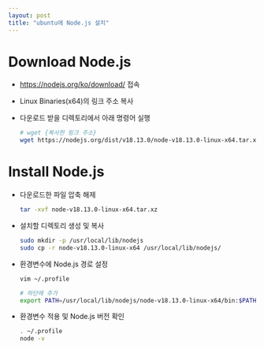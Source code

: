 ```yaml
---
layout: post
title: "ubuntu에 Node.js 설치"
---
```

# Download Node.js
- https://nodejs.org/ko/download/ 접속
- Linux Binaries(x64)의 링크 주소 복사
- 다운로드 받을 디렉토리에서 아래 명령어 실행

    ```bash
    # wget {복사한 링크 주소}
    wget https://nodejs.org/dist/v18.13.0/node-v18.13.0-linux-x64.tar.xz
    ```

# Install Node.js
- 다운로드한 파일 압축 해제
    ```bash
    tar -xvf node-v18.13.0-linux-x64.tar.xz
    ```
- 설치할 디렉토리 생성 및 복사
    ```bash
    sudo mkdir -p /usr/local/lib/nodejs
    sudo cp -r node-v18.13.0-linux-x64 /usr/local/lib/nodejs/
    ```
- 환경변수에 Node.js 경로 설정
    ```bash
    vim ~/.profile
    
    # 하단에 추가
    export PATH=/usr/local/lib/nodejs/node-v18.13.0-linux-x64/bin:$PATH
    ```
- 환경변수 적용 및 Node.js 버전 확인
    ```bash
    . ~/.profile
    node -v
    ```
